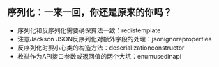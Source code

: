 ## 序列化：一来一回，你还是原来的你吗？
- 序列化和反序列化需要确保算法一致：redistemplate
- 注意Jackson JSON反序列化对额外字段的处理：jsonignoreproperties
- 反序列化时要小心类的构造方法：deserializationconstructor
- 枚举作为API接口参数或返回值的两个大坑：enumusedinapi
